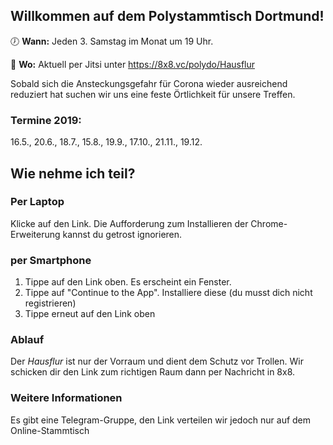 ## Willkommen auf dem Polystammtisch Dortmund!

🕖 **Wann:** Jeden 3. Samstag im Monat um 19 Uhr. 

📌 **Wo:** Aktuell per Jitsi unter https://8x8.vc/polydo/Hausflur

Sobald sich die Ansteckungsgefahr für Corona wieder ausreichend reduziert hat suchen wir uns eine feste Örtlichkeit für unsere Treffen.

### Termine 2019: 
16.5., 20.6., 18.7., 15.8., 19.9., 17.10., 21.11., 19.12.

## Wie nehme ich teil?
### Per Laptop
Klicke auf den Link. Die Aufforderung zum Installieren der Chrome-Erweiterung kannst du getrost ignorieren.

### per Smartphone
1. Tippe auf den Link oben. Es erscheint ein Fenster.
2. Tippe auf "Continue to the App". Installiere diese (du musst dich nicht registrieren)
3. Tippe erneut auf den Link oben

### Ablauf
Der _Hausflur_ ist nur der Vorraum und dient dem Schutz vor Trollen. Wir schicken dir den Link zum richtigen Raum dann per Nachricht in 8x8.

### Weitere Informationen
Es gibt eine Telegram-Gruppe, den Link verteilen wir jedoch nur auf dem Online-Stammtisch
